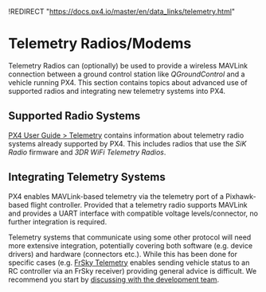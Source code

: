 !REDIRECT "https://docs.px4.io/master/en/data_links/telemetry.html"

# Telemetry Radios/Modems

Telemetry Radios can (optionally) be used to provide a wireless MAVLink connection between a ground control station like *QGroundControl* and a vehicle running PX4.
This section contains topics about advanced use of supported radios and integrating new telemetry systems into PX4. 

## Supported Radio Systems 

[PX4 User Guide > Telemetry](https://docs.px4.io/master/en/telemetry/) contains information about telemetry radio systems already supported by PX4. 
This includes radios that use the *SiK Radio* firmware and *3DR WiFi Telemetry Radios*.

## Integrating Telemetry Systems

PX4 enables MAVLink-based telemetry via the telemetry port of a Pixhawk-based flight controller.
Provided that a telemetry radio supports MAVLink and provides a UART interface with compatible voltage levels/connector, no further integration is required.

Telemetry systems that communicate using some other protocol will need more extensive integration, potentially covering both software (e.g. device drivers) and hardware (connectors etc.).
While this has been done for
specific cases (e.g. [FrSky Telemetry](https://docs.px4.io/master/en/peripherals/frsky_telemetry.html) enables sending vehicle status to an RC controller via an FrSky receiver) providing general advice is difficult. We recommend you start by [discussing with the development team](../README.md#support).
